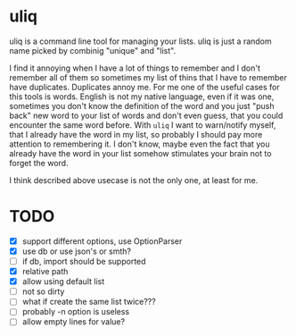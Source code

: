 # uliq

uliq is a command line tool for managing your lists.
uliq is just a random name picked by combinig "unique" and "list".

I find it annoying when I have a lot of things to remember and I don't remember all of them so sometimes my list of thins that I have to remember have duplicates. Duplicates annoy me. For me one of the useful cases for this tools is words. English is not my native language, even if it was one, sometimes you don't know the definition of the word and you just "push back" new word to your list of words and don't even guess, that you could encounter the same word before. With `uliq` I want to warn/notify myself, that I already have the word in my list, so probably I should pay more attention to remembering it. I don't know, maybe even the fact that you already have the word in your list somehow stimulates your brain not to forget the word.

I think described above usecase is not the only one, at least for me.

TODO
====

- [x] support different options, use OptionParser
- [x] use db or use json's or smth?
- [ ] if db, import should be supported
- [x] relative path
- [x] allow using default list
- [ ] not so dirty
- [ ] what if create the same list twice???
- [ ] probably -n option is useless
- [ ] allow empty lines for value?
